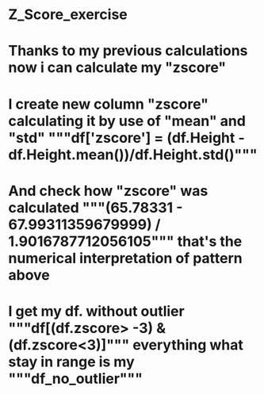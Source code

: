 # Z_Score_exercise
# Thanks to my previous calculations now i can calculate my "zscore"
# I create new column "zscore" calculating it by use of "mean" and "std" """df['zscore'] = (df.Height - df.Height.mean())/df.Height.std()"""
# And check how "zscore" was calculated """(65.78331 - 67.99311359679999) / 1.9016787712056105""" that's the numerical interpretation of pattern above
# I get my df. without outlier """df[(df.zscore> -3) & (df.zscore<3)]""" everything what stay in range is my """df_no_outlier"""
